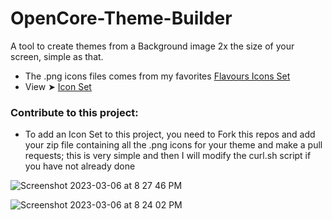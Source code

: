 # OpenCore-Theme-Builder
A tool to create themes from a Background image 2x the size of your screen, simple as that.
- The .png icons files comes from my favorites [Flavours Icons Set](https://github.com/chris1111/My-Simple-OC-Themes/tree/master/SSD_Icons/ZIP)
- View ➤ [Icon Set](https://github.com/chris1111/OpenCore-Theme-Builder/blob/Master/IconSet.md)
### Contribute to this project:
- To add an Icon Set to this project, you need to Fork this repos and add your zip file containing all the .png icons for your theme and make a pull requests; this is very simple and then I will modify the curl.sh script if you have not already done



![Screenshot 2023-03-06 at 8 27 46 PM](https://user-images.githubusercontent.com/6248794/223297730-e2cde3c2-5dbf-447c-ac9f-0c5bfea4acaa.png)

![Screenshot 2023-03-06 at 8 24 02 PM](https://user-images.githubusercontent.com/6248794/223297742-c5c9d05c-e585-454a-8514-41c81cd366a1.png)
